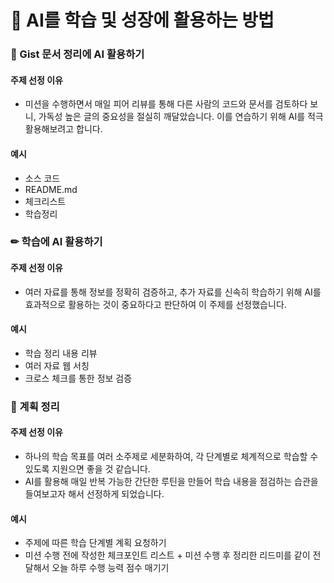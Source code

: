 # 🤖 AI를 학습 및 성장에 활용하는 방법

### 📜 Gist 문서 정리에 AI 활용하기

#### 주제 선정 이유

- 미션을 수행하면서 매일 피어 리뷰를 통해 다른 사람의 코드와 문서를 검토하다 보니, 가독성 높은 글의 중요성을 절실히 깨달았습니다. 이를 연습하기 위해 AI를 적극 활용해보려고 합니다.

#### 예시

- 소스 코드
- README.md
- 체크리스트
- 학습정리

### ✏ 학습에 AI 활용하기

#### 주제 선정 이유

- 여러 자료를 통해 정보를 정확히 검증하고, 추가 자료를 신속히 학습하기 위해 AI를 효과적으로 활용하는 것이 중요하다고 판단하여 이 주제를 선정했습니다.

#### 예시

- 학습 정리 내용 리뷰
- 여러 자료 웹 서칭
- 크로스 체크를 통한 정보 검증

### 🎯 계획 정리

#### 주제 선정 이유

- 하나의 학습 목표를 여러 소주제로 세분화하여, 각 단계별로 체계적으로 학습할 수 있도록 지원으면 좋을 것 같습니다.
- AI를 활용해 매일 반복 가능한 간단한 루틴을 만들어 학습 내용을 점검하는 습관을 들여보고자 해서 선정하게 되었습니다.

#### 예시

- 주제에 따른 학습 단계별 계획 요청하기
- 미션 수행 전에 작성한 체크포인트 리스트 + 미션 수행 후 정리한 리드미를 같이 전달해서 오늘 하루 수행 능력 점수 매기기

